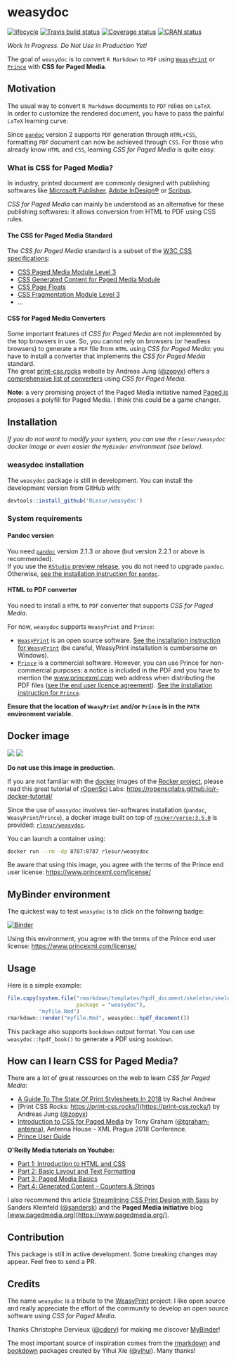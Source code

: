 # weasydoc

[![lifecycle](https://img.shields.io/badge/lifecycle-experimental-orange.svg)](https://www.tidyverse.org/lifecycle/#experimental) [![Travis build status](https://travis-ci.org/RLesur/weasydoc.svg?branch=master)](https://travis-ci.org/RLesur/weasydoc) [![Coverage status](https://codecov.io/gh/RLesur/weasydoc/branch/master/graph/badge.svg)](https://codecov.io/github/RLesur/weasydoc?branch=master) [![CRAN status](https://www.r-pkg.org/badges/version/weasydoc)](https://cran.r-project.org/package=weasydoc)  

_Work In Progress. Do Not Use in Production Yet!_ 

The goal of `weasydoc` is to convert `R Markdown` to `PDF` using [`WeasyPrint`](https://weasyprint.org/) or [`Prince`](https://www.princexml.com/) with **CSS for Paged Media**. 

## Motivation

The usual way to convert `R Markdown` documents to `PDF` relies on `LaTeX`.  
In order to customize the rendered document, you have to pass the painful `LaTeX` learning curve.  

Since [`pandoc`](https://pandoc.org/) version 2 supports `PDF` generation through `HTML+CSS`, formatting `PDF` document can now be achieved through `CSS`. For those who already know `HTML` and `CSS`, learning _CSS for Paged Media_ is quite easy.

### What is CSS for Paged Media?

In industry, printed document are commonly designed with publishing softwares like [Microsoft Publisher](https://products.office.com/publisher), [Adobe InDesign®](https://www.adobe.com/InDesign) or [Scribus](https://www.scribus.net/).

_CSS for Paged Media_ can mainly be understood as an alternative for these publishing softwares: it allows conversion from HTML to PDF using CSS rules.  

#### The CSS for Paged Media Standard

The _CSS for Paged Media_ standard is a subset of the [W3C CSS specifications](https://www.w3.org/Style/CSS/specs.en.html):

- [CSS Paged Media Module Level 3](https://www.w3.org/TR/css3-page/)
- [CSS Generated Content for Paged Media Module](https://www.w3.org/TR/css3-gcpm/)
- [CSS Page Floats](https://www.w3.org/TR/css-page-floats-3/)
- [CSS Fragmentation Module Level 3](https://www.w3.org/TR/css-break-3/)
- ...

#### CSS for Paged Media Converters

Some important features of _CSS for Paged Media_ are not implemented by the top browsers in use. So, you cannot rely on browsers (or headless browsers) to generate a `PDF` file from `HTML` using _CSS for Paged Media_: you have to install a converter that implements the _CSS for Paged Media_ standard.  
The great [print-css.rocks](https://print-css.rocks/) website by Andreas Jung ([@zopyx](https://github.com/zopyx)) offers a [comprehensive list of converters](https://print-css.rocks/tools.html) using _CSS for Paged Media_.

**Note:** a very promising project of the Paged Media initiative named [Paged.js](https://gitlab.pagedmedia.org/tools/pagedjs) proposes a polyfill for Paged Media. I think this could be a game changer.

## Installation

_If you do not want to modify your system, you can use the `rlesur/weasydoc` docker image or even easier the `MyBinder` environment (see below)._

### weasydoc installation

The `weasydoc` package is still in development. You can install the development version from GitHub with:

``` r
devtools::install_github('RLesur/weasydoc')
```

### System requirements

#### Pandoc version

You need [`pandoc`](https://pandoc.org/) version 2.1.3 or above (but version 2.2.1 or above is recommended).  
If you use the [`RStudio` preview release](https://www.rstudio.com/products/rstudio/download/preview/), you do not need to upgrade `pandoc`. Otherwise, [see the installation instruction for `pandoc`](https://pandoc.org/installing.html).

#### HTML to PDF converter

You need to install a `HTML` to `PDF` converter that supports _CSS for Paged Media_.

For now, `weasydoc` supports `WeasyPrint` and `Prince`:

- [`WeasyPrint`](https://weasyprint.org/) is an open source software. [See the installation instruction for `WeasyPrint`](https://weasyprint.readthedocs.io/en/latest/install.html) (be careful, WeasyPrint installation is cumbersome on Windows).  
- [`Prince`](https://www.princexml.com/) is a commercial software. However, you can use Prince for non-commercial purposes: a notice is included in the PDF and you have to mention the www.princexml.com web address when distributing the PDF files ([see the end user licence agreement](https://www.princexml.com/license/)). [See the installation instruction for `Prince`](https://www.princexml.com/doc-install/).

**Ensure that the location of `WeasyPrint` and/or `Prince` is in the `PATH` environment variable.**

## Docker image

[![](https://images.microbadger.com/badges/version/rlesur/weasydoc.svg)](https://microbadger.com/images/rlesur/weasydoc "Get your own version badge on microbadger.com") [![](https://images.microbadger.com/badges/image/rlesur/weasydoc.svg)](https://microbadger.com/images/rlesur/weasydoc "Get your own image badge on microbadger.com")

**Do not use this image in production.**

If you are not familiar with the [docker](https://www.docker.com/) images of the [Rocker project](https://www.rocker-project.org/), please read this great tutorial of [rOpenSci](https://ropensci.org/) Labs: https://ropenscilabs.github.io/r-docker-tutorial/

Since the use of `weasydoc` involves tier-softwares installation (`pandoc`, `WeasyPrint`/`Prince`), a docker image built on top of [`rocker/verse:3.5.0`](https://hub.docker.com/r/rocker/verse/) is provided: [`rlesur/weasydoc`](https://hub.docker.com/r/rlesur/weasydoc/). 

You can launch a container using:

```bash
docker run --rm -dp 8787:8787 rlesur/weasydoc
```

Be aware that using this image, you agree with the terms of the Prince end user license: https://www.princexml.com/license/

## MyBinder environment

The quickest way to test `weasydoc` is to click on the following badge:

[![Binder](https://mybinder.org/badge.svg)](https://mybinder.org/v2/gh/RLesur/weasydoc-demo/master?urlpath=rstudio)  

Using this environment, you agree with the terms of the Prince end user license: https://www.princexml.com/license/

## Usage

Here is a simple example:

```r
file.copy(system.file("rmarkdown/templates/hpdf_document/skeleton/skeleton.Rmd", 
                      package = "weasydoc"), 
          "myfile.Rmd")
rmarkdown::render("myfile.Rmd", weasydoc::hpdf_document())
```

This package also supports `bookdown` output format. You can use 
`weasydoc::hpdf_book()` to generate a PDF using `bookdown`.

## How can I learn CSS for Paged Media?

There are a lot of great ressources on the web to learn _CSS for Paged Media_:

- [A Guide To The State Of Print Stylesheets In 2018](https://www.smashingmagazine.com/2018/05/print-stylesheets-in-2018/) by Rachel Andrew
- [Print CSS Rocks: https://print-css.rocks/](https://print-css.rocks/) by Andreas Jung ([@zopyx](https://github.com/zopyx))
- [Introduction to CSS for Paged Media](http://www.xmlprague.cz/wp-content/uploads/www.xmlprague.cz/2018/02/CSS-Print.pdf) by Tony Graham ([@tgraham-antenna](https://github.com/tgraham-antenna)), Antenna House - XML Prague 2018 Conference.
- [Prince User Guide](https://www.princexml.com/doc-prince/)

**O'Reilly Media tutorials on Youtube:**

- [Part 1: Introduction to HTML and CSS](https://www.youtube.com/watch?v=OZeoiotzPFg)
- [Part 2: Basic Layout and Text Formatting](https://www.youtube.com/watch?v=yyqvXhu-HOc)
- [Part 3: Paged Media Basics](https://www.youtube.com/watch?v=P-bDFt2wZDA)
- [Part 4: Generated Content - Counters & Strings](https://www.youtube.com/watch?v=mTgxZmOpJls)

I also recommend this article [Streamlining CSS Print Design with Sass](https://medium.com/@sandersk/streamlining-css-print-design-with-sass-debaa2a204c3) by Sanders Kleinfeld ([@sandersk](https://github.com/sandersk)) and the **Paged Media initiative** blog [www.pagedmedia.org](https://www.pagedmedia.org/).

## Contribution

This package is still in active development. Some breaking changes may appear. Feel free to send a PR. 

## Credits

The name `weasydoc` is a tribute to the [WeasyPrint](https://github.com/Kozea/WeasyPrint) project: I like open source and really appreciate the effort of the community to develop an open source software using _CSS for Paged Media_.

Thanks Christophe Dervieux ([@cderv](https://github.com/cderv)) for making me discover [MyBinder](https://mybinder.org/)! 

The most important source of inspiration comes from the [rmarkdown](https://github.com/rstudio/rmarkdown) and [bookdown](https://github.com/rstudio/bookdown) packages created by Yihui Xie ([@yihui](https://github.com/yihui)). Many thanks!
